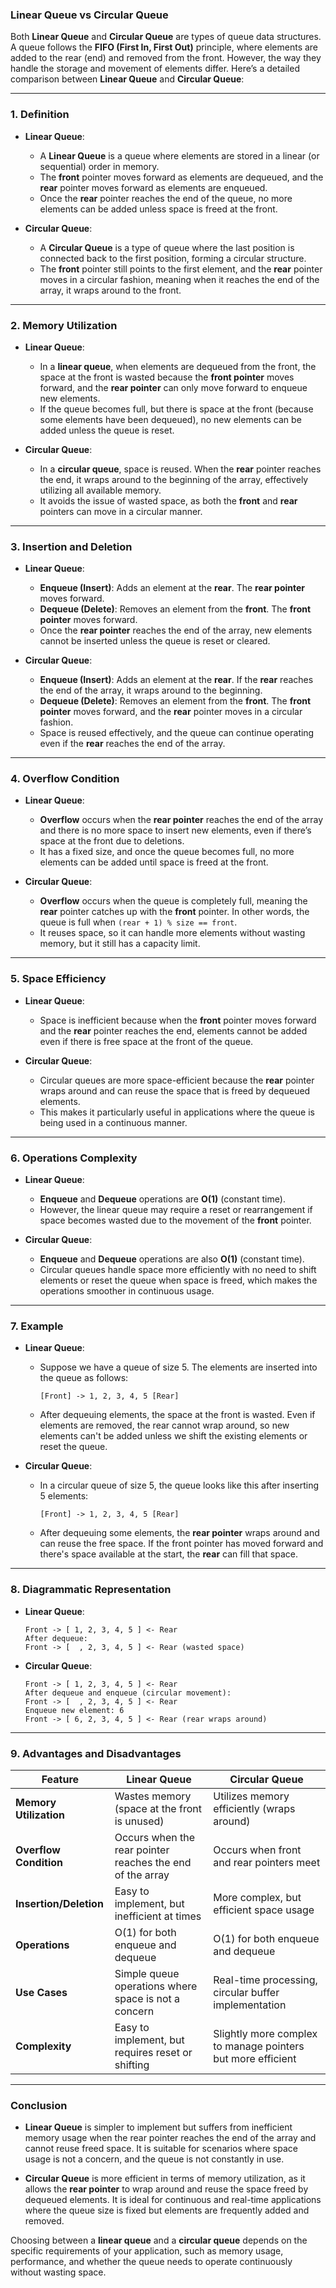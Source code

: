 ### **Linear Queue vs Circular Queue**

Both **Linear Queue** and **Circular Queue** are types of queue data structures. A queue follows the **FIFO (First In, First Out)** principle, where elements are added to the rear (end) and removed from the front. However, the way they handle the storage and movement of elements differ. Here’s a detailed comparison between **Linear Queue** and **Circular Queue**:

---

### **1. Definition**

- **Linear Queue**:
  - A **Linear Queue** is a queue where elements are stored in a linear (or sequential) order in memory. 
  - The **front** pointer moves forward as elements are dequeued, and the **rear** pointer moves forward as elements are enqueued.
  - Once the **rear** pointer reaches the end of the queue, no more elements can be added unless space is freed at the front.

- **Circular Queue**:
  - A **Circular Queue** is a type of queue where the last position is connected back to the first position, forming a circular structure.
  - The **front** pointer still points to the first element, and the **rear** pointer moves in a circular fashion, meaning when it reaches the end of the array, it wraps around to the front.

---

### **2. Memory Utilization**

- **Linear Queue**:
  - In a **linear queue**, when elements are dequeued from the front, the space at the front is wasted because the **front pointer** moves forward, and the **rear pointer** can only move forward to enqueue new elements.
  - If the queue becomes full, but there is space at the front (because some elements have been dequeued), no new elements can be added unless the queue is reset.

- **Circular Queue**:
  - In a **circular queue**, space is reused. When the **rear** pointer reaches the end, it wraps around to the beginning of the array, effectively utilizing all available memory.
  - It avoids the issue of wasted space, as both the **front** and **rear** pointers can move in a circular manner.

---

### **3. Insertion and Deletion**

- **Linear Queue**:
  - **Enqueue (Insert)**: Adds an element at the **rear**. The **rear pointer** moves forward.
  - **Dequeue (Delete)**: Removes an element from the **front**. The **front pointer** moves forward.
  - Once the **rear pointer** reaches the end of the array, new elements cannot be inserted unless the queue is reset or cleared.

- **Circular Queue**:
  - **Enqueue (Insert)**: Adds an element at the **rear**. If the **rear** reaches the end of the array, it wraps around to the beginning.
  - **Dequeue (Delete)**: Removes an element from the **front**. The **front pointer** moves forward, and the **rear** pointer moves in a circular fashion.
  - Space is reused effectively, and the queue can continue operating even if the **rear** reaches the end of the array.

---

### **4. Overflow Condition**

- **Linear Queue**:
  - **Overflow** occurs when the **rear pointer** reaches the end of the array and there is no more space to insert new elements, even if there’s space at the front due to deletions.
  - It has a fixed size, and once the queue becomes full, no more elements can be added until space is freed at the front.

- **Circular Queue**:
  - **Overflow** occurs when the queue is completely full, meaning the **rear** pointer catches up with the **front** pointer. In other words, the queue is full when `(rear + 1) % size == front`.
  - It reuses space, so it can handle more elements without wasting memory, but it still has a capacity limit.

---

### **5. Space Efficiency**

- **Linear Queue**:
  - Space is inefficient because when the **front** pointer moves forward and the **rear** pointer reaches the end, elements cannot be added even if there is free space at the front of the queue.
  
- **Circular Queue**:
  - Circular queues are more space-efficient because the **rear** pointer wraps around and can reuse the space that is freed by dequeued elements.
  - This makes it particularly useful in applications where the queue is being used in a continuous manner.

---

### **6. Operations Complexity**

- **Linear Queue**:
  - **Enqueue** and **Dequeue** operations are **O(1)** (constant time).
  - However, the linear queue may require a reset or rearrangement if space becomes wasted due to the movement of the **front** pointer.

- **Circular Queue**:
  - **Enqueue** and **Dequeue** operations are also **O(1)** (constant time).
  - Circular queues handle space more efficiently with no need to shift elements or reset the queue when space is freed, which makes the operations smoother in continuous usage.

---

### **7. Example**

- **Linear Queue**:
  - Suppose we have a queue of size 5. The elements are inserted into the queue as follows:
    ```
    [Front] -> 1, 2, 3, 4, 5 [Rear]
    ```
  - After dequeuing elements, the space at the front is wasted. Even if elements are removed, the rear cannot wrap around, so new elements can't be added unless we shift the existing elements or reset the queue.

- **Circular Queue**:
  - In a circular queue of size 5, the queue looks like this after inserting 5 elements:
    ```
    [Front] -> 1, 2, 3, 4, 5 [Rear]
    ```
  - After dequeuing some elements, the **rear pointer** wraps around and can reuse the free space. If the front pointer has moved forward and there's space available at the start, the **rear** can fill that space.

---

### **8. Diagrammatic Representation**

- **Linear Queue**:
  
  ```
  Front -> [ 1, 2, 3, 4, 5 ] <- Rear
  After dequeue:
  Front -> [  , 2, 3, 4, 5 ] <- Rear (wasted space)
  ```

- **Circular Queue**:
  
  ```
  Front -> [ 1, 2, 3, 4, 5 ] <- Rear
  After dequeue and enqueue (circular movement):
  Front -> [  , 2, 3, 4, 5 ] <- Rear
  Enqueue new element: 6
  Front -> [ 6, 2, 3, 4, 5 ] <- Rear (rear wraps around)
  ```

---

### **9. Advantages and Disadvantages**

| **Feature**             | **Linear Queue**                         | **Circular Queue**                       |
|-------------------------|------------------------------------------|-----------------------------------------|
| **Memory Utilization**   | Wastes memory (space at the front is unused) | Utilizes memory efficiently (wraps around) |
| **Overflow Condition**   | Occurs when the rear pointer reaches the end of the array | Occurs when front and rear pointers meet |
| **Insertion/Deletion**   | Easy to implement, but inefficient at times | More complex, but efficient space usage |
| **Operations**           | O(1) for both enqueue and dequeue | O(1) for both enqueue and dequeue |
| **Use Cases**            | Simple queue operations where space is not a concern | Real-time processing, circular buffer implementation |
| **Complexity**           | Easy to implement, but requires reset or shifting | Slightly more complex to manage pointers but more efficient |

---

### **Conclusion**

- **Linear Queue** is simpler to implement but suffers from inefficient memory usage when the rear pointer reaches the end of the array and cannot reuse freed space. It is suitable for scenarios where space usage is not a concern, and the queue is not constantly in use.
  
- **Circular Queue** is more efficient in terms of memory utilization, as it allows the **rear pointer** to wrap around and reuse the space freed by dequeued elements. It is ideal for continuous and real-time applications where the queue size is fixed but elements are frequently added and removed.

Choosing between a **linear queue** and a **circular queue** depends on the specific requirements of your application, such as memory usage, performance, and whether the queue needs to operate continuously without wasting space.
